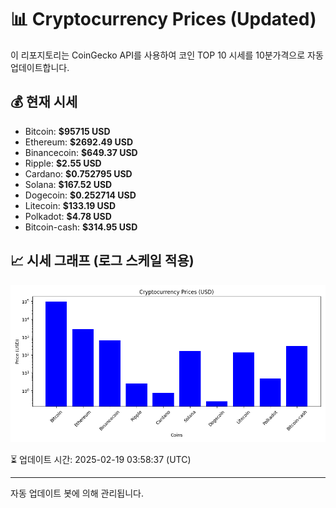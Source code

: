 
# 📊 Cryptocurrency Prices (Updated)

이 리포지토리는 CoinGecko API를 사용하여 코인 TOP 10 시세를 10분가격으로 자동 업데이트합니다.

## 💰 현재 시세
- Bitcoin: **$95715 USD**
- Ethereum: **$2692.49 USD**
- Binancecoin: **$649.37 USD**
- Ripple: **$2.55 USD**
- Cardano: **$0.752795 USD**
- Solana: **$167.52 USD**
- Dogecoin: **$0.252714 USD**
- Litecoin: **$133.19 USD**
- Polkadot: **$4.78 USD**
- Bitcoin-cash: **$314.95 USD**

## 📈 시세 그래프 (로그 스케일 적용)
![Crypto Prices](crypto_prices.png)

⏳ 업데이트 시간: 2025-02-19 03:58:37 (UTC)

---
자동 업데이트 봇에 의해 관리됩니다.
